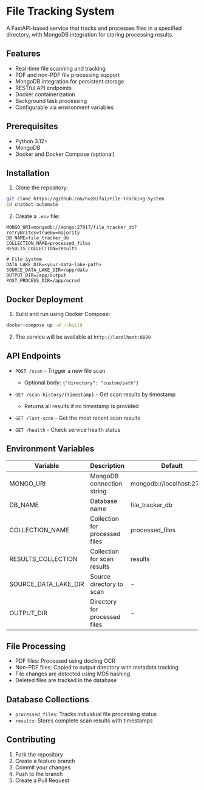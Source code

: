 # File Tracking System

A FastAPI-based service that tracks and processes files in a specified directory, with MongoDB integration for storing processing results.

## Features

- Real-time file scanning and tracking
- PDF and non-PDF file processing support
- MongoDB integration for persistent storage
- RESTful API endpoints
- Docker containerization
- Background task processing
- Configurable via environment variables

## Prerequisites

- Python 3.12+
- MongoDB
- Docker and Docker Compose (optional)

## Installation

1. Clone the repository:
```bash
git clone https://github.com/hozRifai/File-Tracking-System 
cd chatbot-automate
```

2. Create a `.env` file:
```env
MONGO_URI=mongodb://mongo:27017/file_tracker_db?retryWrites=true&w=majority
DB_NAME=file_tracker_db
COLLECTION_NAME=processed_files
RESULTS_COLLECTION=results

# File System
DATA_LAKE_DIR=<your-data-lake-path>
SOURCE_DATA_LAKE_DIR=/app/data
OUTPUT_DIR=/app/output
POST_PROCESS_DIR=/app/ocred
```

## Docker Deployment

1. Build and run using Docker Compose:
```bash
docker-compose up -d --build
```

2. The service will be available at `http://localhost:8080`

## API Endpoints

- `POST /scan` - Trigger a new file scan
  - Optional body: `{"directory": "custom/path"}`

- `GET /scan-history/{timestamp}` - Get scan results by timestamp
  - Returns all results if no timestamp is provided

- `GET /last-scan` - Get the most recent scan results

- `GET /health` - Check service health status

## Environment Variables

| Variable | Description | Default |
|----------|-------------|---------|
| MONGO_URI | MongoDB connection string | mongodb://localhost:27017/ |
| DB_NAME | Database name | file_tracker_db |
| COLLECTION_NAME | Collection for processed files | processed_files |
| RESULTS_COLLECTION | Collection for scan results | results |
| SOURCE_DATA_LAKE_DIR | Source directory to scan | - |
| OUTPUT_DIR | Directory for processed files | - |

## File Processing

- PDF files: Processed using docling OCR
- Non-PDF files: Copied to output directory with metadata tracking
- File changes are detected using MD5 hashing
- Deleted files are tracked in the database

## Database Collections

- `processed_files`: Tracks individual file processing status
- `results`: Stores complete scan results with timestamps

## Contributing

1. Fork the repository
2. Create a feature branch
3. Commit your changes
4. Push to the branch
5. Create a Pull Request
